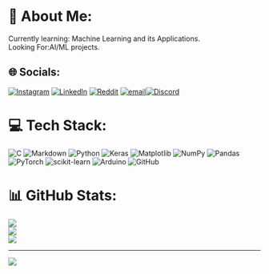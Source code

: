 # 💫 About Me:
Currently learning: Machine Learning and its Applications.<br>Looking For:AI/ML projects.


## 🌐 Socials:
[![Instagram](https://img.shields.io/badge/Instagram-%23E4405F.svg?logo=Instagram&logoColor=white)](https://instagram.com/aksh._.ag) [![LinkedIn](https://img.shields.io/badge/LinkedIn-%230077B5.svg?logo=linkedin&logoColor=white)](https://linkedin.com/in/akshat-agarwal-7a105731a?utm_source=share&utm_campaign=share_via&utm_content=profile&utm_medium=android_app) [![Reddit](https://img.shields.io/badge/Reddit-%23FF4500.svg?logo=Reddit&logoColor=white)](https://reddit.com/user/New-Line-7308) [![email](https://img.shields.io/badge/Email-D14836?logo=gmail&logoColor=white)](mailto:akshat.agarwal@iitg.ac.in)[![Discord](https://img.shields.io/badge/Discord-%235865F2.svg?logo=discord&logoColor=white)](https://discord.gg/JfY3dSVb)

# 💻 Tech Stack:
![C](https://img.shields.io/badge/c-%2300599C.svg?style=for-the-badge&logo=c&logoColor=white) ![Markdown](https://img.shields.io/badge/markdown-%23000000.svg?style=for-the-badge&logo=markdown&logoColor=white) ![Python](https://img.shields.io/badge/python-3670A0?style=for-the-badge&logo=python&logoColor=ffdd54) ![Keras](https://img.shields.io/badge/Keras-%23D00000.svg?style=for-the-badge&logo=Keras&logoColor=white) ![Matplotlib](https://img.shields.io/badge/Matplotlib-%23ffffff.svg?style=for-the-badge&logo=Matplotlib&logoColor=black) ![NumPy](https://img.shields.io/badge/numpy-%23013243.svg?style=for-the-badge&logo=numpy&logoColor=white) ![Pandas](https://img.shields.io/badge/pandas-%23150458.svg?style=for-the-badge&logo=pandas&logoColor=white) ![PyTorch](https://img.shields.io/badge/PyTorch-%23EE4C2C.svg?style=for-the-badge&logo=PyTorch&logoColor=white) ![scikit-learn](https://img.shields.io/badge/scikit--learn-%23F7931E.svg?style=for-the-badge&logo=scikit-learn&logoColor=white) ![Arduino](https://img.shields.io/badge/-Arduino-00979D?style=for-the-badge&logo=Arduino&logoColor=white) ![GitHub](https://img.shields.io/badge/github-%23121011.svg?style=for-the-badge&logo=github&logoColor=white)
# 📊 GitHub Stats:
![](https://github-readme-stats.vercel.app/api?username=akshat0605&theme=dark&hide_border=false&include_all_commits=false&count_private=false)<br/>
![](https://nirzak-streak-stats.vercel.app/?user=akshat0605&theme=dark&hide_border=false)<br/>
![](https://github-readme-stats.vercel.app/api/top-langs/?username=akshat0605&theme=dark&hide_border=false&include_all_commits=false&count_private=false&layout=compact)

---
[![](https://visitcount.itsvg.in/api?id=akshat0605&icon=0&color=0)](https://visitcount.itsvg.in)
